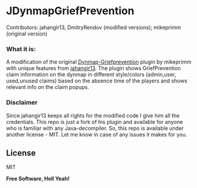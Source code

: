 # JDynmapGriefPrevention

Contributors: jahangir13, DmitryRendov (modified versions); mikeprimm (original version)

### What it is:

A modification of the original [Dynmap-Griefprevention] plugin by mikeprimm with unique features from [jahangir13]. The plugin shows GriefPrevention claim information on the dynmap in different style/colors (admin,user, used,unused claims) based on the absence time of the players and shows relevant info on the claim popups.

### Disclaimer
Since jahangir13 keeps all rights for the modified code I give him all the credentials. This repo is just a fork of his plugin and available for anyone who is familiar with any Java-decompiler. So, this repo is available under another license - MIT. Let me know in case of any issues it makes for you.


License
----

MIT

**Free Software, Hell Yeah!**

[//]: # (These are reference links used in the body of this note and get stripped out when the markdown processor does its job. There is no need to format nicely because it shouldn't be seen. Thanks SO - http://stackoverflow.com/questions/4823468/store-comments-in-markdown-syntax)


   [Dynmap-Griefprevention]: <http://dev.bukkit.org/bukkit-plugins/dynmap-griefprevention/>
   [jahangir13]: https://www.spigotmc.org/resources/jdynmapgriefprevention.818/
